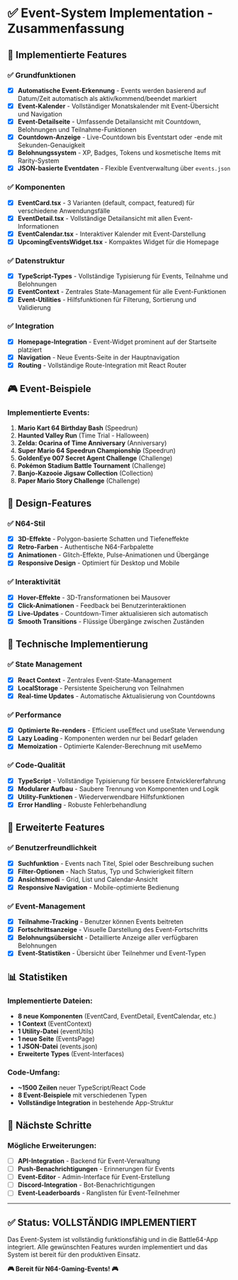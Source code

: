 # ✅ Event-System Implementation - Zusammenfassung

## 🎯 Implementierte Features

### ✅ Grundfunktionen
- [x] **Automatische Event-Erkennung** - Events werden basierend auf Datum/Zeit automatisch als aktiv/kommend/beendet markiert
- [x] **Event-Kalender** - Vollständiger Monatskalender mit Event-Übersicht und Navigation
- [x] **Event-Detailseite** - Umfassende Detailansicht mit Countdown, Belohnungen und Teilnahme-Funktionen
- [x] **Countdown-Anzeige** - Live-Countdown bis Eventstart oder -ende mit Sekunden-Genauigkeit
- [x] **Belohnungssystem** - XP, Badges, Tokens und kosmetische Items mit Rarity-System
- [x] **JSON-basierte Eventdaten** - Flexible Eventverwaltung über `events.json`

### ✅ Komponenten
- [x] **EventCard.tsx** - 3 Varianten (default, compact, featured) für verschiedene Anwendungsfälle
- [x] **EventDetail.tsx** - Vollständige Detailansicht mit allen Event-Informationen
- [x] **EventCalendar.tsx** - Interaktiver Kalender mit Event-Darstellung
- [x] **UpcomingEventsWidget.tsx** - Kompaktes Widget für die Homepage

### ✅ Datenstruktur
- [x] **TypeScript-Types** - Vollständige Typisierung für Events, Teilnahme und Belohnungen
- [x] **EventContext** - Zentrales State-Management für alle Event-Funktionen
- [x] **Event-Utilities** - Hilfsfunktionen für Filterung, Sortierung und Validierung

### ✅ Integration
- [x] **Homepage-Integration** - Event-Widget prominent auf der Startseite platziert
- [x] **Navigation** - Neue Events-Seite in der Hauptnavigation
- [x] **Routing** - Vollständige Route-Integration mit React Router

## 🎮 Event-Beispiele

### Implementierte Events:
1. **Mario Kart 64 Birthday Bash** (Speedrun)
2. **Haunted Valley Run** (Time Trial - Halloween)
3. **Zelda: Ocarina of Time Anniversary** (Anniversary)
4. **Super Mario 64 Speedrun Championship** (Speedrun)
5. **GoldenEye 007 Secret Agent Challenge** (Challenge)
6. **Pokémon Stadium Battle Tournament** (Challenge)
7. **Banjo-Kazooie Jigsaw Collection** (Collection)
8. **Paper Mario Story Challenge** (Challenge)

## 🎨 Design-Features

### ✅ N64-Stil
- [x] **3D-Effekte** - Polygon-basierte Schatten und Tiefeneffekte
- [x] **Retro-Farben** - Authentische N64-Farbpalette
- [x] **Animationen** - Glitch-Effekte, Pulse-Animationen und Übergänge
- [x] **Responsive Design** - Optimiert für Desktop und Mobile

### ✅ Interaktivität
- [x] **Hover-Effekte** - 3D-Transformationen bei Mausover
- [x] **Click-Animationen** - Feedback bei Benutzerinteraktionen
- [x] **Live-Updates** - Countdown-Timer aktualisieren sich automatisch
- [x] **Smooth Transitions** - Flüssige Übergänge zwischen Zuständen

## 🔧 Technische Implementierung

### ✅ State Management
- [x] **React Context** - Zentrales Event-State-Management
- [x] **LocalStorage** - Persistente Speicherung von Teilnahmen
- [x] **Real-time Updates** - Automatische Aktualisierung von Countdowns

### ✅ Performance
- [x] **Optimierte Re-renders** - Efficient useEffect und useState Verwendung
- [x] **Lazy Loading** - Komponenten werden nur bei Bedarf geladen
- [x] **Memoization** - Optimierte Kalender-Berechnung mit useMemo

### ✅ Code-Qualität
- [x] **TypeScript** - Vollständige Typisierung für bessere Entwicklererfahrung
- [x] **Modularer Aufbau** - Saubere Trennung von Komponenten und Logik
- [x] **Utility-Funktionen** - Wiederverwendbare Hilfsfunktionen
- [x] **Error Handling** - Robuste Fehlerbehandlung

## 🚀 Erweiterte Features

### ✅ Benutzerfreundlichkeit
- [x] **Suchfunktion** - Events nach Titel, Spiel oder Beschreibung suchen
- [x] **Filter-Optionen** - Nach Status, Typ und Schwierigkeit filtern
- [x] **Ansichtsmodi** - Grid, List und Calendar-Ansicht
- [x] **Responsive Navigation** - Mobile-optimierte Bedienung

### ✅ Event-Management
- [x] **Teilnahme-Tracking** - Benutzer können Events beitreten
- [x] **Fortschrittsanzeige** - Visuelle Darstellung des Event-Fortschritts
- [x] **Belohnungsübersicht** - Detaillierte Anzeige aller verfügbaren Belohnungen
- [x] **Event-Statistiken** - Übersicht über Teilnehmer und Event-Typen

## 📊 Statistiken

### Implementierte Dateien:
- **8 neue Komponenten** (EventCard, EventDetail, EventCalendar, etc.)
- **1 Context** (EventContext)
- **1 Utility-Datei** (eventUtils)
- **1 neue Seite** (EventsPage)
- **1 JSON-Datei** (events.json)
- **Erweiterte Types** (Event-Interfaces)

### Code-Umfang:
- **~1500 Zeilen** neuer TypeScript/React Code
- **8 Event-Beispiele** mit verschiedenen Typen
- **Vollständige Integration** in bestehende App-Struktur

## 🎯 Nächste Schritte

### Mögliche Erweiterungen:
- [ ] **API-Integration** - Backend für Event-Verwaltung
- [ ] **Push-Benachrichtigungen** - Erinnerungen für Events
- [ ] **Event-Editor** - Admin-Interface für Event-Erstellung
- [ ] **Discord-Integration** - Bot-Benachrichtigungen
- [ ] **Event-Leaderboards** - Ranglisten für Event-Teilnehmer

---

## ✅ Status: **VOLLSTÄNDIG IMPLEMENTIERT**

Das Event-System ist vollständig funktionsfähig und in die Battle64-App integriert. Alle gewünschten Features wurden implementiert und das System ist bereit für den produktiven Einsatz.

**🎮 Bereit für N64-Gaming-Events! 🎮**